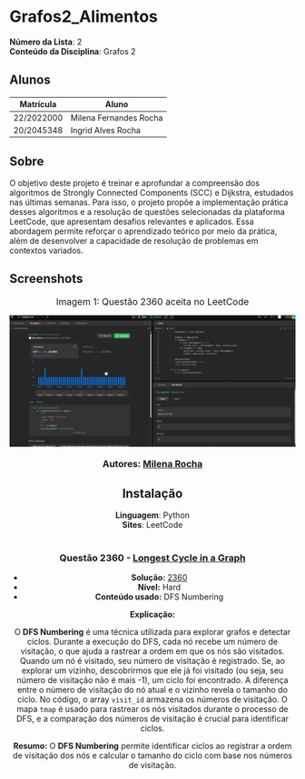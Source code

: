 # Grafos2_Alimentos

**Número da Lista**: 2<br>
**Conteúdo da Disciplina**: Grafos 2<br>

## Alunos
|Matrícula | Aluno |
| -- | -- |
| 22/2022000 |  Milena Fernandes Rocha |
| 20/2045348  |  Ingrid Alves Rocha |

## Sobre 
O objetivo deste projeto é treinar e aprofundar a compreensão dos algoritmos de Strongly Connected Components (SCC) e Dijkstra, estudados nas últimas semanas. Para isso, o projeto propõe a implementação prática desses algoritmos e a resolução de questões selecionadas da plataforma LeetCode, que apresentam desafios relevantes e aplicados. Essa abordagem permite reforçar o aprendizado teórico por meio da prática, além de desenvolver a capacidade de resolução de problemas em contextos variados.

## Screenshots


<div style="text-align: center">

<font size="3"><p style="text-align: center">Imagem 1: Questão 2360 aceita no LeetCode </p></font>
![2360](./screenshots/2360.png)
<font size="3"><p style="text-align: center"><b>Autores: [Milena Rocha](https://github.com/MilenaFRocha)</b></p></font>



## Instalação 
**Linguagem**: Python<br>
**Sites**: LeetCode<br>
<br>

### Questão 2360 - [Longest Cycle in a Graph](https://leetcode.com/problems/longest-cycle-in-a-graph/description/)

* **Solução:** [2360](./Questoes/2360.py)
* **Nível:** Hard
* **Conteúdo usado:** DFS Numbering

**Explicação:**

O **DFS Numbering** é uma técnica utilizada para explorar grafos e detectar ciclos. Durante a execução do DFS, cada nó recebe um número de visitação, o que ajuda a rastrear a ordem em que os nós são visitados.
Quando um nó é visitado, seu número de visitação é registrado. Se, ao explorar um vizinho, descobrirmos que ele já foi visitado (ou seja, seu número de visitação não é mais -1), um ciclo foi encontrado. A diferença entre o número de visitação do nó atual e o vizinho revela o tamanho do ciclo.
No código, o array `visit_id` armazena os números de visitação. O mapa `tmap` é usado para rastrear os nós visitados durante o processo de DFS, e a comparação dos números de visitação é crucial para identificar ciclos.

**Resumo:** O **DFS Numbering** permite identificar ciclos ao registrar a ordem de visitação dos nós e calcular o tamanho do ciclo com base nos números de visitação.







